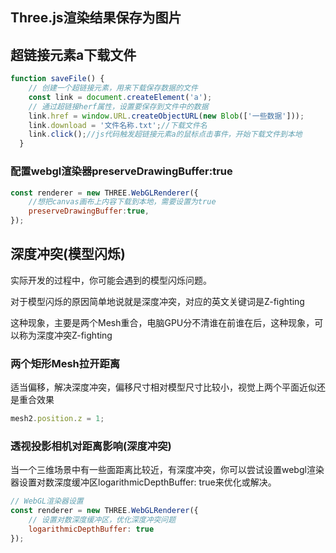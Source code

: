 ## Three.js渲染结果保存为图片

## 超链接元素a下载文件

```js
function saveFile() {
    // 创建一个超链接元素，用来下载保存数据的文件
    const link = document.createElement('a');
    // 通过超链接herf属性，设置要保存到文件中的数据
    link.href = window.URL.createObjectURL(new Blob(['一些数据']));
    link.download = '文件名称.txt';//下载文件名
    link.click();//js代码触发超链接元素a的鼠标点击事件，开始下载文件到本地
  }
```

### 配置webgl渲染器preserveDrawingBuffer:true

```js
const renderer = new THREE.WebGLRenderer({
    //想把canvas画布上内容下载到本地，需要设置为true
    preserveDrawingBuffer:true,
});
```

## 深度冲突(模型闪烁)
实际开发的过程中，你可能会遇到的模型闪烁问题。

对于模型闪烁的原因简单地说就是深度冲突，对应的英文关键词是Z-fighting

这种现象，主要是两个Mesh重合，电脑GPU分不清谁在前谁在后，这种现象，可以称为深度冲突Z-fighting

### 两个矩形Mesh拉开距离
适当偏移，解决深度冲突，偏移尺寸相对模型尺寸比较小，视觉上两个平面近似还是重合效果
```js
mesh2.position.z = 1;
```

### 透视投影相机对距离影响(深度冲突)

当一个三维场景中有一些面距离比较近，有深度冲突，你可以尝试设置webgl渲染器设置对数深度缓冲区logarithmicDepthBuffer: true来优化或解决。

```js
// WebGL渲染器设置
const renderer = new THREE.WebGLRenderer({
    // 设置对数深度缓冲区，优化深度冲突问题
    logarithmicDepthBuffer: true
});
```